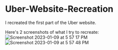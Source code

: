 # Uber-Website-Recreation

I recreated the first part of the Uber website.

Here's 2 screenshots of what I try to recreate:
![Screenshot 2023-01-09 at 5 57 17 PM](https://user-images.githubusercontent.com/115902143/211445031-24bd439a-142c-441c-931f-dd63dca16e45.png)
![Screenshot 2023-01-09 at 5 57 48 PM](https://user-images.githubusercontent.com/115902143/211445075-d6426e46-bdcb-4e8b-bf4b-3cbdbb2e96f9.png)
